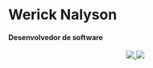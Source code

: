<h1>Werick Nalyson</h1>

<h4>Desenvolvedor de software</h4>

<p align="center">
  <a href="mailto:wericknalyson@gmail.com">
    <img src="https://img.shields.io/badge/gmail-%23D14836.svg?&style=for-the-badge&logo=gmail&logoColor=white" />
  </a>
  <a href="https://www.linkedin.com/in/werick-nalyson/">
    <img src="https://img.shields.io/badge/linkedin-%230077B5.svg?&style=for-the-badge&logo=linkedin&logoColor=white" />
  </a>
</p>
